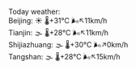 Today weather:  
Beijing: ☀️ 🌡️+31°C 🌬️↖11km/h  
Tianjin: 🌫  🌡️+28°C 🌬️↖11km/h  
Shijiazhuang: 🌫  🌡️+30°C 🌬️↗0km/h  
Tangshan: 🌫  🌡️+28°C 🌬️↖15km/h  
